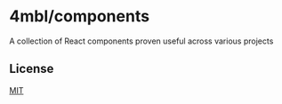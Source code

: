 # 4mbl/components

A collection of React components proven useful across various projects

## License

[MIT](./LICENSE)
